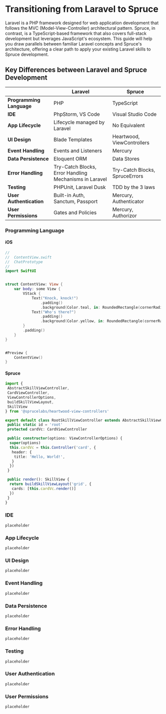 # Transitioning from Laravel to Spruce

Laravel is a PHP framework designed for web application development that follows the MVC (Model-View-Controller) architectural pattern. Spruce, in contrast, is a TypeScript-based framework that also covers full-stack development but leverages JavaScript's ecosystem. This guide will help you draw parallels between familiar Laravel concepts and Spruce's architecture, offering a clear path to apply your existing Laravel skills to Spruce development.

## Key Differences between Laravel and Spruce Development

|     | Laravel                  | Spruce                   |
|-----------------------|--------------------------|--------------------------|
| **Programming Language** | PHP                      | TypeScript               |
| **IDE**                 | PhpStorm, VS Code        | Visual Studio Code       |
| **App Lifecycle**       | Lifecycle managed by Laravel | No Equivalent            |
| **UI Design**           | Blade Templates          | Heartwood, ViewControllers |
| **Event Handling**      | Events and Listeners     | Mercury                  |
| **Data Persistence**    | Eloquent ORM             | Data Stores              |
| **Error Handling**      | Try-Catch Blocks, Error Handling Mechanisms in Laravel | Try-Catch Blocks, SpruceErrors |
| **Testing**             | PHPUnit, Laravel Dusk    | TDD by the 3 laws        |
| **User Authentication** | Built-in Auth, Sanctum, Passport | Mercury, Authenticator   |
| **User Permissions**    | Gates and Policies       | Mercury, Authorizor      |

### Programming Language

#### iOS

```swift
//
//  ContentView.swift
//  ChatPrototype
//
import SwiftUI


struct ContentView: View {
    var body: some View {
        VStack {
            Text("Knock, knock!")
                .padding()
                .background(Color.teal, in: RoundedRectangle(cornerRadius: 8))
            Text("Who's there?")
                .padding()
                .background(Color.yellow, in: RoundedRectangle(cornerRadius: 8))
        }
        .padding()
    }
}


#Preview {
    ContentView()
}
```

#### Spruce

```typescript
import {
 AbstractSkillViewController,
 CardViewController,
 ViewControllerOptions,
 buildSkillViewLayout,
 SkillView
} from '@sprucelabs/heartwood-view-controllers'

export default class RootSkillViewController extends AbstractSkillViewController {
 public static id = 'root'
 protected cardVc: CardViewController

 public constructor(options: ViewControllerOptions) {
  super(options)
  this.cardVc = this.Controller('card', {
   header: {
    title: 'Hello, World!',
   }
  })
 }

 public render(): SkillView {
  return buildSkillViewLayout('grid', {
   cards: [this.cardVc.render()]
  })
 }
}

```

### IDE

```
placeholder

```

### App Lifecycle

```
placeholder

```

### UI Design

```
placeholder

```

### Event Handling

```
placeholder

```

### Data Persistence

```
placeholder

```

### Error Handling

```
placeholder

```

### Testing

```
placeholder

```

### User Authentication

```
placeholder

```

### User Permissions

```
placeholder

```
